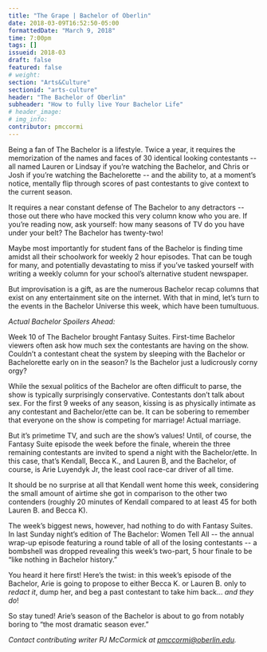 ```yaml
---
title: "The Grape | Bachelor of Oberlin"
date: 2018-03-09T16:52:50-05:00
formattedDate: "March 9, 2018"
time: 7:00pm
tags: []
issueid: 2018-03
draft: false
featured: false
# weight: 
section: "Arts&Culture"
sectionid: "arts-culture"
header: "The Bachelor of Oberlin"
subheader: "How to fully live Your Bachelor Life"
# header_image:
# img_info:
contributor: pmccormi
---
```


Being a fan of The Bachelor is a lifestyle. Twice a year, it requires the memorization of the names and faces of 30 identical looking contestants -- all named Lauren or Lindsay if you’re watching the Bachelor, and Chris or Josh if you’re watching the Bachelorette -- and the ability to, at a moment’s notice, mentally flip through scores of past contestants to give context to the current season. 

It requires a near constant defense of The Bachelor to any detractors -- those out there who have mocked this very column know who you are. If you’re reading now, ask yourself: how many seasons of TV do you have under your belt? The Bachelor has twenty-two! 

Maybe most importantly for student fans of the Bachelor is finding time amidst all their  schoolwork for weekly 2 hour episodes. That can be tough for many, and potentially devastating to miss if you’ve tasked yourself with writing a weekly column for your school’s alternative student newspaper.

But improvisation is a gift, as are the numerous Bachelor recap columns that exist on any entertainment site on the internet. With that in mind, let’s turn to the events in the Bachelor Universe this week, which have been tumultuous. 

*Actual Bachelor Spoilers Ahead:* 

Week 10 of The Bachelor brought Fantasy Suites. First-time Bachelor viewers often ask how much sex the contestants are having on the show. Couldn’t a contestant cheat the system by sleeping with the Bachelor or Bachelorette early on in the season? Is the Bachelor just a ludicrously corny orgy? 

While the sexual politics of the Bachelor are often difficult to parse, the show is typically surprisingly conservative. Contestants don’t talk about sex. For the first 9 weeks of any season, kissing is as physically intimate as any contestant and Bachelor/ette can be. It can be sobering to remember that everyone on the show is competing for marriage! Actual marriage. 

But it’s primetime TV, and such are the show’s values! Until, of course, the Fantasy Suite episode the week before the finale, wherein the three remaining contestants are invited to spend a night with the Bachelor/ette. In this case, that’s Kendall, Becca K., and Lauren B, and the Bachelor, of course, is Arie Luyendyk Jr, the least cool race-car driver of all time. 

It should be no surprise at all that Kendall went home this week, considering the small amount of airtime she got in comparison to the other two contenders (roughly 20 minutes of Kendall compared to at least 45 for both Lauren B. and Becca K). 

The week’s biggest news, however, had nothing to do with Fantasy Suites. In last Sunday night’s edition of The Bachelor: Women Tell All -- the annual wrap-up episode featuring a round table of all of the losing contestants -- a bombshell was dropped revealing this week’s two-part, 5 hour finale to be “like nothing in Bachelor history.” 

You heard it here first! Here’s the twist: in this week’s episode of the Bachelor, Arie is going to propose to either Becca K. or Lauren B. only to *redact it*, dump her, and beg a past contestant to take him back… *and they do*!

So stay tuned! Arie’s season of the Bachelor is about to go from notably boring to “the most dramatic season ever.” 

*Contact contributing writer PJ McCormick at pmccormi@oberlin.edu.*
